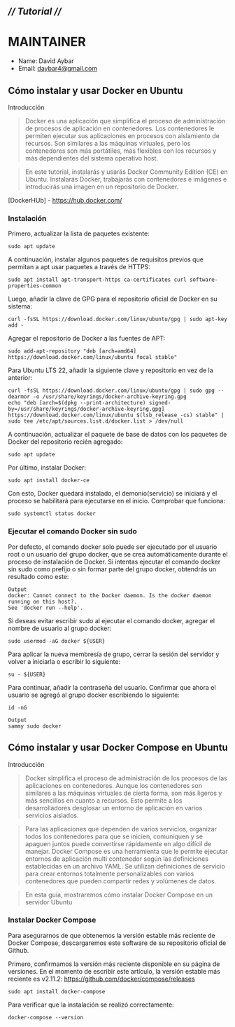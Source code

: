 ## _// Tutorial //_ ##

# MAINTAINER
- Name: David Aybar
- Email: daybar4@gmail.com

## Cómo instalar y usar Docker en Ubuntu
Introducción
> Docker es una aplicación que simplifica el proceso de administración de procesos de aplicación en contenedores. Los contenedores le permiten ejecutar sus aplicaciones en procesos con aislamiento de recursos. Son similares a las máquinas virtuales, pero los contenedores son más portátiles, más flexibles con los recursos y más dependientes del sistema operativo host.

> En este tutorial, instalarás y usarás Docker Community Edition (CE) en Ubuntu. Instalarás Docker, trabajarás con contenedores e imágenes e introducirás una imagen en un repositorio de Docker.

[DockerHUb] - https://hub.docker.com/

### Instalación
Primero, actualizar la lista de paquetes existente:
```
sudo apt update
```

A continuación, instalar algunos paquetes de requisitos previos que permitan a apt usar paquetes a través de HTTPS:
```
sudo apt install apt-transport-https ca-certificates curl software-properties-common
```
Luego, añadir la clave de GPG para el repositorio oficial de Docker en su sistema:
```
curl -fsSL https://download.docker.com/linux/ubuntu/gpg | sudo apt-key add -
```
Agregar el repositorio de Docker a las fuentes de APT:
```
sudo add-apt-repository "deb [arch=amd64] https://download.docker.com/linux/ubuntu focal stable"
```
Para Ubuntu LTS 22, añadir la siguiente clave y repositorio en vez de la anterior:
```
curl -fsSL https://download.docker.com/linux/ubuntu/gpg | sudo gpg --dearmor -o /usr/share/keyrings/docker-archive-keyring.gpg
echo "deb [arch=$(dpkg --print-architecture) signed-by=/usr/share/keyrings/docker-archive-keyring.gpg] https://download.docker.com/linux/ubuntu $(lsb_release -cs) stable" | sudo tee /etc/apt/sources.list.d/docker.list > /dev/null
```
A continuación, actualizar el paquete de base de datos con los paquetes de Docker del repositorio recién agregado:
```
sudo apt update
```
Por último, instalar Docker:
```
sudo apt install docker-ce
```
Con esto, Docker quedará instalado, el demonio(servicio) se iniciará y el proceso se habilitará para ejecutarse en el inicio. Comprobar que funciona:
```
sudo systemctl status docker
```

### Ejecutar el comando Docker sin sudo
Por defecto, el comando docker solo puede ser ejecutado por el usuario root o un usuario del grupo docker, que se crea automáticamente durante el proceso de instalación de Docker. Si intentas ejecutar el comando docker sin sudo como prefijo o sin formar parte del grupo docker, obtendrás un resultado como este:

```
Output
docker: Cannot connect to the Docker daemon. Is the docker daemon running on this host?.
See 'docker run --help'.
```

Si deseas evitar escribir sudo al ejecutar el comando docker, agregar el nombre de usuario al grupo docker:
```
sudo usermod -aG docker ${USER}
```
Para aplicar la nueva membresía de grupo, cerrar la sesión del servidor y volver a iniciarla o escribir lo siguiente:
```
su - ${USER}
```
Para continuar, añadir la contraseña del usuario.
Confirmar que ahora el usuario se agregó al grupo docker escribiendo lo siguiente:
```
id -nG
```
```
Output
sammy sudo docker
```

## Cómo instalar y usar Docker Compose en Ubuntu
Introducción
> Docker simplifica el proceso de administración de los procesos de las aplicaciones en contenedores. Aunque los contenedores son similares a las máquinas virtuales de cierta forma, son más ligeros y más sencillos en cuanto a recursos. Esto permite a los desarrolladores desglosar un entorno de aplicación en varios servicios aislados.

> Para las aplicaciones que dependen de varios servicios, organizar todos los contenedores para que se inicien, comuniquen y se apaguen juntos puede convertirse rápidamente en algo difícil de manejar. Docker Compose es una herramienta que le permite ejecutar entornos de aplicación multi contenedor según las definiciones establecidas en un archivo YAML. Se utilizan definiciones de servicio para crear entornos totalmente personalizables con varios contenedores que pueden compartir redes y volúmenes de datos.

> En esta guía, mostraremos cómo instalar Docker Compose en un servidor Ubuntu

### Instalar Docker Compose
Para asegurarnos de que obtenemos la versión estable más reciente de Docker Compose, descargaremos este software de su repositorio oficial de Github.

Primero, confirmamos la versión más reciente disponible en su página de versiones. En el momento de escribir este artículo, la versión estable más reciente es v2.11.2: https://github.com/docker/compose/releases

```
sudo apt install docker-compose
```

Para verificar que la instalación se realizó correctamente:
```
docker-compose --version
```
